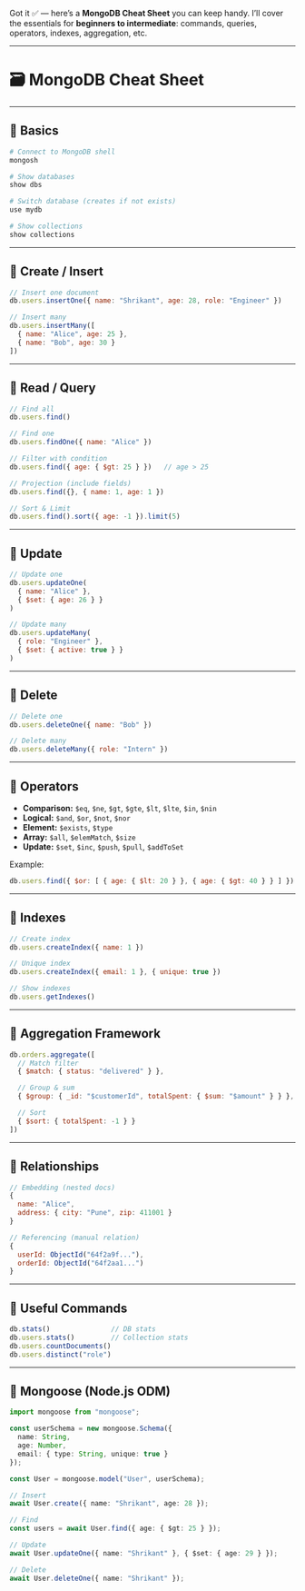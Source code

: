 Got it ✅ — here’s a **MongoDB Cheat Sheet** you can keep handy. I’ll cover the essentials for **beginners to intermediate**: commands, queries, operators, indexes, aggregation, etc.

---

# 🗃️ MongoDB Cheat Sheet

---

## 🔹 Basics

```bash
# Connect to MongoDB shell
mongosh

# Show databases
show dbs

# Switch database (creates if not exists)
use mydb

# Show collections
show collections
```

---

## 🔹 Create / Insert

```js
// Insert one document
db.users.insertOne({ name: "Shrikant", age: 28, role: "Engineer" })

// Insert many
db.users.insertMany([
  { name: "Alice", age: 25 },
  { name: "Bob", age: 30 }
])
```

---

## 🔹 Read / Query

```js
// Find all
db.users.find()

// Find one
db.users.findOne({ name: "Alice" })

// Filter with condition
db.users.find({ age: { $gt: 25 } })   // age > 25

// Projection (include fields)
db.users.find({}, { name: 1, age: 1 })

// Sort & Limit
db.users.find().sort({ age: -1 }).limit(5)
```

---

## 🔹 Update

```js
// Update one
db.users.updateOne(
  { name: "Alice" },
  { $set: { age: 26 } }
)

// Update many
db.users.updateMany(
  { role: "Engineer" },
  { $set: { active: true } }
)
```

---

## 🔹 Delete

```js
// Delete one
db.users.deleteOne({ name: "Bob" })

// Delete many
db.users.deleteMany({ role: "Intern" })
```

---

## 🔹 Operators

* **Comparison:** `$eq`, `$ne`, `$gt`, `$gte`, `$lt`, `$lte`, `$in`, `$nin`
* **Logical:** `$and`, `$or`, `$not`, `$nor`
* **Element:** `$exists`, `$type`
* **Array:** `$all`, `$elemMatch`, `$size`
* **Update:** `$set`, `$inc`, `$push`, `$pull`, `$addToSet`

Example:

```js
db.users.find({ $or: [ { age: { $lt: 20 } }, { age: { $gt: 40 } } ] })
```

---

## 🔹 Indexes

```js
// Create index
db.users.createIndex({ name: 1 })

// Unique index
db.users.createIndex({ email: 1 }, { unique: true })

// Show indexes
db.users.getIndexes()
```

---

## 🔹 Aggregation Framework

```js
db.orders.aggregate([
  // Match filter
  { $match: { status: "delivered" } },

  // Group & sum
  { $group: { _id: "$customerId", totalSpent: { $sum: "$amount" } } },

  // Sort
  { $sort: { totalSpent: -1 } }
])
```

---

## 🔹 Relationships

```js
// Embedding (nested docs)
{
  name: "Alice",
  address: { city: "Pune", zip: 411001 }
}

// Referencing (manual relation)
{
  userId: ObjectId("64f2a9f..."),
  orderId: ObjectId("64f2aa1...")
}
```

---

## 🔹 Useful Commands

```js
db.stats()               // DB stats
db.users.stats()         // Collection stats
db.users.countDocuments()
db.users.distinct("role")
```

---

## 🔹 Mongoose (Node.js ODM)

```ts
import mongoose from "mongoose";

const userSchema = new mongoose.Schema({
  name: String,
  age: Number,
  email: { type: String, unique: true }
});

const User = mongoose.model("User", userSchema);

// Insert
await User.create({ name: "Shrikant", age: 28 });

// Find
const users = await User.find({ age: { $gt: 25 } });

// Update
await User.updateOne({ name: "Shrikant" }, { $set: { age: 29 } });

// Delete
await User.deleteOne({ name: "Shrikant" });
```
